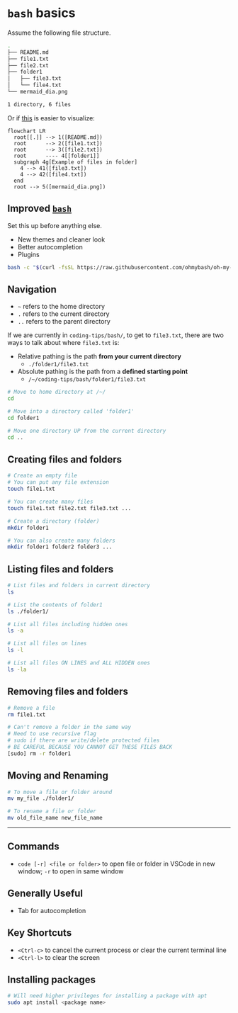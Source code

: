 # `bash` basics

Assume the following file structure.

```bash
.
├── README.md
├── file1.txt
├── file2.txt
├── folder1
│   ├── file3.txt
│   └── file4.txt
└── mermaid_dia.png

1 directory, 6 files
```

Or if [this](mermaid_dia.png) is easier to visualize:

```mermaid
flowchart LR
  root[[.]] --> 1([README.md])
  root      --> 2([file1.txt])
  root      --> 3([file2.txt])
  root      ---- 4[[folder1]]
  subgraph 4g[Example of files in folder]
    4 --> 41([file3.txt])
    4 --> 42([file4.txt])
  end
  root --> 5([mermaid_dia.png])
```

## Improved [`bash`](https://github.com/ohmybash/oh-my-bash)

Set this up before anything else.

- New themes and cleaner look
- Better autocompletion
- Plugins

```bash
bash -c "$(curl -fsSL https://raw.githubusercontent.com/ohmybash/oh-my-bash/master/tools/install.sh)"
```

## Navigation

- `~` refers to the home directory
- `.` refers to the current directory
- `..` refers to the parent directory

If we are currently in `coding-tips/bash/`, to get to `file3.txt`, there are two ways to talk about where `file3.txt` is:

- Relative pathing is the path **from your current directory**
  - `./folder1/file3.txt`
- Absolute pathing is the path from a **defined starting point**
  - `/~/coding-tips/bash/folder1/file3.txt`

```bash
# Move to home directory at /~/
cd

# Move into a directory called 'folder1'
cd folder1

# Move one directory UP from the current directory
cd ..
```

## Creating files and folders

```bash
# Create an empty file
# You can put any file extension
touch file1.txt

# You can create many files
touch file1.txt file2.txt file3.txt ...

# Create a directory (folder)
mkdir folder1

# You can also create many folders
mkdir folder1 folder2 folder3 ...
```

## Listing files and folders

```bash
# List files and folders in current directory
ls

# List the contents of folder1
ls ./folder1/

# List all files including hidden ones
ls -a

# List all files on lines
ls -l

# List all files ON LINES and ALL HIDDEN ones
ls -la
```

## Removing files and folders

```bash
# Remove a file
rm file1.txt

# Can't remove a folder in the same way
# Need to use recursive flag
# sudo if there are write/delete protected files
# BE CAREFUL BECAUSE YOU CANNOT GET THESE FILES BACK
[sudo] rm -r folder1
```

## Moving and Renaming

```bash
# To move a file or folder around
mv my_file ./folder1/

# To rename a file or folder
mv old_file_name new_file_name
```

---

## Commands

- `code [-r] <file or folder>` to open file or folder in VSCode in new window; `-r` to open in same window

## Generally Useful

- Tab for autocompletion

## Key Shortcuts

- `<Ctrl-c>` to cancel the current process or clear the current terminal line
- `<Ctrl-l>` to clear the screen

## Installing packages

```bash
# Will need higher privileges for installing a package with apt
sudo apt install <package name>
```
